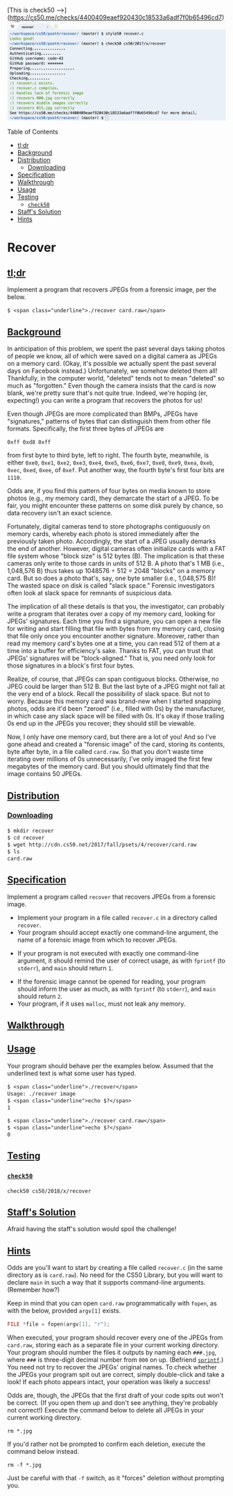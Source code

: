 [This is check50 -->] (https://cs50.me/checks/4400409eaef920430c18533a6adf7f0b65496cd7)
![check50 screenshot](check50_recover.png "check50 screenshot")

Table of Contents

* [tl;dr](#tl-dr)
* [Background](#background)
* [Distribution](#distribution)
  - [Downloading](#downloading)
* [Specification](#specification)
* [Walkthrough](#walkthrough)
* [Usage](#usage)
* [Testing](#testing)
  - [`check50`](#code-check50-code)
* [Staff's Solution](#staff-s-solution)
* [Hints](#hints)

# Recover

## [tl;dr](#tl-dr)

Implement a program that recovers JPEGs from a forensic image, per the below.

```
$ <span class="underline">./recover card.raw</span>
```

## [Background](#background)

In anticipation of this problem, we spent the past several days taking photos of people we know, all of which were saved on a digital camera as JPEGs on a memory card. (Okay, it's possible we actually spent the past several days on Facebook instead.) Unfortunately, we somehow deleted them all! Thankfully, in the computer world, "deleted" tends not to mean "deleted" so much as "forgotten." Even though the camera insists that the card is now blank, we're pretty sure that's not quite true. Indeed, we're hoping (er, expecting!) you can write a program that recovers the photos for us!

Even though JPEGs are more complicated than BMPs, JPEGs have "signatures," patterns of bytes that can distinguish them from other file formats. Specifically, the first three bytes of JPEGs are

```
0xff 0xd8 0xff
```

from first byte to third byte, left to right. The fourth byte, meanwhile, is either `0xe0`, `0xe1`, `0xe2`, `0xe3`, `0xe4`, `0xe5`, `0xe6`, `0xe7`, `0xe8`, `0xe9`, `0xea`, `0xeb`, `0xec`, `0xed`, `0xee`, of `0xef`. Put another way, the fourth byte's first four bits are `1110`.

Odds are, if you find this pattern of four bytes on media known to store photos (e.g., my memory card), they demarcate the start of a JPEG. To be fair, you might encounter these patterns on some disk purely by chance, so data recovery isn't an exact science.

Fortunately, digital cameras tend to store photographs contiguously on memory cards, whereby each photo is stored immediately after the previously taken photo. Accordingly, the start of a JPEG usually demarks the end of another. However, digital cameras often initialize cards with a FAT file system whose "block size" is 512 bytes (B). The implication is that these cameras only write to those cards in units of 512 B. A photo that's 1 MB (i.e., 1,048,576 B) thus takes up 1048576 ÷ 512 = 2048 "blocks" on a memory card. But so does a photo that's, say, one byte smaller (i.e., 1,048,575 B)! The wasted space on disk is called "slack space." Forensic investigators often look at slack space for remnants of suspicious data.

The implication of all these details is that you, the investigator, can probably write a program that iterates over a copy of my memory card, looking for JPEGs' signatures. Each time you find a signature, you can open a new file for writing and start filling that file with bytes from my memory card, closing that file only once you encounter another signature. Moreover, rather than read my memory card's bytes one at a time, you can read 512 of them at a time into a buffer for efficiency's sake. Thanks to FAT, you can trust that JPEGs' signatures will be "block-aligned." That is, you need only look for those signatures in a block's first four bytes.

Realize, of course, that JPEGs can span contiguous blocks. Otherwise, no JPEG could be larger than 512 B. But the last byte of a JPEG might not fall at the very end of a block. Recall the possibility of slack space. But not to worry. Because this memory card was brand-new when I started snapping photos, odds are it'd been "zeroed" (i.e., filled with 0s) by the manufacturer, in which case any slack space will be filled with 0s. It's okay if those trailing 0s end up in the JPEGs you recover; they should still be viewable.

Now, I only have one memory card, but there are a lot of you! And so I've gone ahead and created a "forensic image" of the card, storing its contents, byte after byte, in a file called `card.raw`. So that you don't waste time iterating over millions of 0s unnecessarily, I've only imaged the first few megabytes of the memory card. But you should ultimately find that the image contains 50 JPEGs.

## [Distribution](#distribution)

### [Downloading](#downloading)

```
$ mkdir recover
$ cd recover
$ wget http://cdn.cs50.net/2017/fall/psets/4/recover/card.raw
$ ls
card.raw
```

## [Specification](#specification)

Implement a program called `recover` that recovers JPEGs from a forensic image.

* Implement your program in a file called `recover.c` in a directory called `recover`.
* Your program should accept exactly one command-line argument, the name of a forensic image from which to recover JPEGs.
+ If your program is not executed with exactly one command-line argument, it should remind the user of correct usage, as with `fprintf` (to `stderr`), and `main` should return `1`.
* If the forensic image cannot be opened for reading, your program should inform the user as much, as with `fprintf` (to `stderr`), and `main` should return `2`.
* Your program, if it uses `malloc`, must not leak any memory.

## [Walkthrough](#walkthrough)

## [Usage](#usage)

Your program should behave per the examples below. Assumed that the underlined text is what some user has typed.

```
$ <span class="underline">./recover</span>
Usage: ./recover image
$ <span class="underline">echo $?</span>
1
```

```
$ <span class="underline">./recover card.raw</span>
$ <span class="underline">echo $?</span>
0
```

## [Testing](#testing)

### [`check50`](#code-check50-code)

```
check50 cs50/2018/x/recover
```

## [Staff's Solution](#staff-s-solution)

Afraid having the staff's solution would spoil the challenge!

## [Hints](#hints)

Odds are you'll want to start by creating a file called `recover.c` (in the same directory as is `card.raw`). No need for the CS50 Library, but you will want to declare `main` in such a way that it supports command-line arguments. (Remember how?)

Keep in mind that you can open `card.raw` programmatically with `fopen`, as with the below, provided `argv[1]` exists.

```c
FILE *file = fopen(argv[1], "r");
```

When executed, your program should recover every one of the JPEGs from `card.raw`, storing each as a separate file in your current working directory. Your program should number the files it outputs by naming each `###.jpg`, where `###` is three-digit decimal number from `000` on up. (Befriend [`sprintf`](https://reference.cs50.net/stdio/sprintf).) You need not try to recover the JPEGs' original names. To check whether the JPEGs your program spit out are correct, simply double-click and take a look! If each photo appears intact, your operation was likely a success!

Odds are, though, the JPEGs that the first draft of your code spits out won't be correct. (If you open them up and don't see anything, they're probably not correct!) Execute the command below to delete all JPEGs in your current working directory.

```
rm *.jpg
```

If you'd rather not be prompted to confirm each deletion, execute the command below instead.

```
rm -f *.jpg
```

Just be careful with that `-f` switch, as it "forces" deletion without prompting you.
